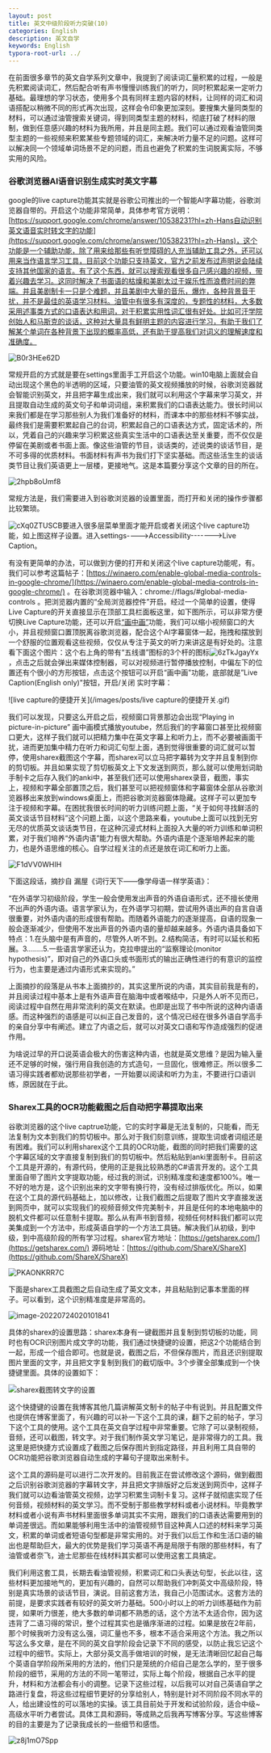 ```yaml
---
layout: post
title: 英文中级阶段听力突破(10)
categories: English
description: 英文自学
keywords: English
typora-root-url: ../
---
```


在前面很多章节的英文自学系列文章中，我提到了阅读词汇量积累的过程，一般是先积累阅读词汇，然后配合听有声书慢慢训练我们的听力，同时积累起来一定听力基础。最理想的学习状态，使用多个具有同样主题内容的材料，让同样的词汇和词语搭配以稍微不同的形式再次出现，这样会令印象更加深刻。要搜集大量同类型的材料，可以通过油管搜索关键词，得到同类型主题的材料，彻底打破了材料的限制，做到任意感兴趣的材料为我所用，并且是同主题。我们可以通过观看油管同类型主题的一些视频来积累某些专题领域的词汇，来解决听力量不足的问题。这样可以解决同一个领域单词场景不足的问题，而且也避免了积累的生词脱离实际，不够实用的风险。

### 谷歌浏览器AI语音识别生成实时英文字幕

google的live capture功能其实就是谷歌公司推出的一个智能AI字幕功能，谷歌浏览器自带的。开启这个功能非常简单，具体参考官方说明：[https://support.google.com/chrome/answer/10538231?hl=zh-Hans自动识别英文语音实时转文字的功能](https://support.google.com/chrome/answer/10538231?hl=zh-Hans)，这个功能是一个辅助功能，除了用来给那些有听觉障碍的人充当辅助工具之外，还可以用来当作语言学习工具，目前这个功能只支持英文，官方之前发布过声明说会陆续支持其他国家的语言。有了这个东西，就可以搜索观看很多自己感兴趣的视频，带着兴趣去学习。这同时解决了书面语的枯燥和美剧太过于娱乐性而浪费时间的弊端。并且美剧制卡一只是个难题，并且美剧中大量的音乐，爆炸，各种背景音干扰，并不是最佳的英语学习材料。油管中有很多有深度的，专题性的材料，大多数采用述事类方式的口语表达和用词，对于积累实用性词汇很有好处。比如可汗学院创始人和马斯克的谈话，这种对大量具有鲜明主题的内容进行学习，有助于我们了解某个单词在各种背景下出现的概率高低，还有助于提高我们对词义的理解速度和准确度。

![B0r3HEe62D](/images/posts/B0r3HEe62D.png)

常规开启的方式就是要在settings里面手工开启这个功能。win10电脑上面就会自动出现这个黑色的半透明的区域，只要油管的英文视频播放的时候，谷歌浏览器就会智能识别英文，并且把字幕生成出来，我们就可以利用这个字幕来学习英文，并且提取自动生成的英文句子和单词词组，来积累我们的口语表达能力。很长时间以来我们都是在学习那些别人为我们准备好的材料，而课本中的那些材料不够实战，最终我们是需要积累起自己的台词，积累起自己的口语表达方式，固定话术的，所以，凭着自己的兴趣来学习积累这些真实生活中的口语表达至关重要，而不仅仅是停留在美剧或者书面上面。像这些油管的节目，谈话类的，述说类的谈话节目，是不可多得的优质材料。书面材料有声书为我们打下坚实基础。而这些活生生的谈话类节目让我们英语更上一层楼，更接地气。这是本篇要分享这个文章的目的所在。



![2hpb8oUmf8](/images/posts/2hpb8oUmf8.png)

常规方法是，我们需要进入到谷歌浏览器的设置里面，而打开和关闭的操作步骤都比较繁琐。

![cXq0ZTUSCB](/images/posts/cXq0ZTUSCB.png)要进入很多层菜单里面才能开启或者关闭这个live capture功能，如上图这样子设置。进入settings---->Accessibility------->Live Caption。

有没有更简单的办法，可以做到方便的打开和关闭这个live capture功能呢，有。我们可以参考这篇帖子：[https://winaero.com/enable-global-media-controls-in-google-chrome/](https://winaero.com/enable-global-media-controls-in-google-chrome/) 。在谷歌浏览器中输入：chrome://flags/#global-media-controls 。把浏览器内置的“全局浏览器控件”开启。经过一个简单的设置，使得Live Capture的开关直接显示在顶部工具栏面板这里，如下图所示，可以非常方便切换Live Capture功能，还可以开启[“画中画”](https://winaero.com/enable-picture-picture-google-chrome/)功能，我们可以缩小视频窗口的大小，并且视频窗口置顶脱离谷歌浏览器，配合这个AI字幕窗体一起，拖拽和摆放到一个舒服的位置观看这些视频，仅仅从专注于英文的听力来讲这是有好处的。注意看下面这个图片：这个右上角的带有“五线谱”图标的3个杆的图标![6zTkJgayYx](/images/posts/6zTkJgayYx.png)，点击之后就会弹出来媒体控制器，可以对视频进行暂停播放控制，中偏左下的位置还有个很小的方形按钮，点击这个按钮可以开启“画中画"功能，底部就是”Live Caption(English only)"按钮，开启/关闭 实时字幕：

![live capture的便捷开关](/images/posts/live capture的便捷开关.gif)





我们可以发现，只要这么开启之后，视频窗口背景那边会出现“Playing in picture-in-picture” 画中画模式播放youtube，然后我们的字幕窗口甚至比视频窗口更大，这样子我们就可以把精力集中在英文字幕上和听力上，而不必要被画面干扰，进而更加集中精力在听力和词汇句型上面，遇到觉得很重要的词汇就可以暂停，使用sharex截图这个字幕，而sharex可以立马把字幕转为文字并且复制到你的剪切板。并且如果实现了剪切板英文上下文发送到网页，那么就可以使用划词助手制卡之后存入我们的anki中，甚至我们还可以使用sharex录音，截图，事实上，视频和字幕全部置顶之后，我们甚至可以把视频窗体和字幕窗体全部从谷歌浏览器移出来放到windows桌面上，而把谷歌浏览器窗体隐藏。这样子可以更加专注于视频和字幕。在困扰我很长时间的听力训练问题上面，“关于如何寻找鲜活的英文谈话节目材料”这个问题上面，以这个思路来看，youtube上面可以找到无穷无尽的优质英文谈话类节目，在这种沉浸式材料上面投入大量的听力训练和单词积累，对于我们培养“外语内语”能力有很大帮助。外语内语是个逐渐培养起来的能力，也是外语思维的核心。自学过程关注的点还是放在词汇和听力上面。

![F1dVV0WHIH](/images/posts/F1dVV0WHIH.png)

下面这段话，摘抄自 漏屋《词行天下——像学母语一样学英语》：

“在外语学习初级阶段，学生一般会使用发出声音的外语自语形式，还不擅长使用不出声的外语内语。语言学家认为，在外语学习初期，尝试用外语出声的自言自语很重要，对外语内语的形成很有帮助。而随着外语能力的逐渐提高，自语的现象一般会逐渐减少，但使用不发出声音的外语内语的量却越来越多。外语内语具备如下特点：1.在头脑中是有声音的，尽管外人听不到。2.结构简洁，有时可以延长和拓展。3........5.一些语言学家还认为，克拉申提出的“监察理论(monitor hypothesis)”，即对自己的外语口头或书面形式的输出正确性进行的有意识的监控行为，也主要是通过内语形式来实现的。”

上面摘抄的段落是从书本上面摘抄的，其实这里所说的内语，其实目前我是有的，并且阅读过程中基本上是有外语声音在脑海中或者喉结中，只是外人听不见而已，阅读过程中自然在用非常流利的英文在默读。也即是出现了书中所说的这种内语语感。而这种强烈的语感是可以纠正自己发音的，这个情况已经在很多外语自学高手的亲自分享中有阐述。建立了内语之后，就可以对英文口语和写作造成强烈的促进作用。

为啥说过早的开口说英语会极大的伤害这种内语，也就是英文思维？是因为输入量还不足够的时候，强行用自我创造的方式造句，一旦固化，很难修正。所以很多二语习得实践者都劝说那些初学者，一开始要以阅读和听力为主，不要进行口语训练，原因就在于此。



### Sharex工具的OCR功能截图之后自动把字幕提取出来

谷歌浏览器的这个live captrue功能，它的实时字幕是无法复制的，只能看，而无法复制为文本到我们的剪切板中。那么对于我们刻意训练，提取生词或者词组还是有困难。我们可以利用sharex这个工具的OCR功能，截图的同时把我们需要的这个字幕区域的文字直接复制到我们的剪切板中。然后粘贴到anki里面制卡。目前这个工具是开源的，有源代码，使用的正是我比较熟悉的C#语言开发的。这个工具里面自带了图片文字提取功能，经过我的测试，识别精准度和速度都100%。唯一不好的地方是，这个识别出来的文字带有换行符，没有经过排版优化。所以，如果在这个工具的源代码基础上，加以修改，让我们截图之后提取了图片文字直接发送到网页中，就可以实现我们的视频音频文件完美制卡，并且是任何的本地电脑中的脱机文件都可以任意制卡提取。那么从有声书到音频，视频任何材料我们都可以完美集成到一个方法中，形成英语自学的一个方法工具链。解决我们从初级，到中级，到中高级阶段的所有学习过程。sharex官方地址：[https://getsharex.com/](https://getsharex.com/)    源码地址：[https://github.com/ShareX/ShareX](https://github.com/ShareX/ShareX)

![PKAONKRR7C](/images/posts/PKAONKRR7C.png)



下面是sharex工具截图之后自动生成了英文文本，并且粘贴到记事本里面的样子。可以看到，这个识别精准度是非常高的。

![image-20220724020101841](/images/posts/image-20220724020101841.png)



具体的sharex的设置思路：sharex本身有一键截图并且复制到剪切板的功能，同时也有OCR识别图片成文字的功能，我们通过快捷键的设置，把这2个功能结合到一起，形成一个组合即可。也就是说，截图之后，不但保存图片，而且还识别提取图片里面的文字，并且把文字复制到我们的截切版中。3个步骤全部集成到一个快捷键里面。具体的设置如下：

![sharex截图转文字的设置](/images/posts/sharex截图转文字的设置.gif)

这个快捷键的设置在我博客其他几篇讲解英文制卡的帖子中有说到。并且配置文件也提供在博客里面了，有兴趣的可以补一下这个工具的课，翻下之前的帖子，学习下这个工具的使用。这个工具在英文自学过程中非常重要。它除了可以录制视频，音频，还可以截图，转文字。对于我们制作英文学习笔记，是非常得力的工具。我这里是把快捷方式设置成了截图之后保存图片到指定路径，并且利用工具自带的OCR功能把谷歌浏览器自动生成的字幕句子提取出来制卡。

这个工具的源码是可以进行二次开发的。目前我正在尝试修改这个源码，做到截图之后识别谷歌浏览器的字幕转文字，并且把文字排版好之后发送到网页中，这样子我们就可以边看油管英文视频，边学习积累生词制卡复习。这样子就彻底实现了任何音频，视频材料的英文学习。而不受制于那些教学材料或者小说材料。毕竟教学材料或者小说有声书材料里面很多单词其实不实用，跟我们的口语表达需要用到的单词差很远。而如果能够利用生活中的油管视频节目这种真人口述的材料来学习英文，积累的单词或者短语句型都是非常实用的。对于我们以后工作和生活口语的输出也是帮助巨大，最大的优势是我们学习英语不再是局限于有限的那些材料，有了油管或者奈飞，迪士尼那些在线材料其实都可以使用这套工具搞定。

我们利用这套工具，长期去看油管视频，积累词汇和口头表达句型，长此以往，这些材料更加接地气的，更加有兴趣的，自然可以帮助我们冲刺英文中高级阶段，特别是真实场景的谈话节目，演说。目前这套方法，我自己小范围试水。这套方法的前提，是要求实践者有较好的英文听力基础。500小时以上的听力训练基础作为前提，如果听力很差，绝大多数的单词都不熟悉的话，这个方法不太适合你，因为这违背了二语习得的常识，整个过程其实也是循序渐进的过程。如果是放在2年前，那个时候我听力没有这么强，词汇量也不多，根本不适合采用这个方法。我之所以写这么多文章，是在不同的英文自学阶段会记录下不同的感受，以防止我忘记这个过程中的细节。实际上，大部分英文高手做培训的时候，是无法清晰回忆起自己每个英语自学阶段所采用的方法的，他们只是笼统的介绍自己是怎么学的，至于很多阶段的细节，采用的方法的不同一笔带过，实际上每个阶段，根据自己水平的提升，材料和方法都会有小的调整。记录下这些过程，以后我可以对自己英语自学之路进行复盘，将这些过程细节更好的分享给别人，特别是针对不同阶段不同水平的人，给出建设性的可以落地的实操。该工具目前处于开发和试验阶段，适合中级~高级水平听力者尝试。具体工具和源码，等成熟之后我再写博客分享。写这些博客的目的主要是为了记录我成长的一些细节和感悟。



![z8j1mO7Spp](/images/posts/z8j1mO7Spp.png)



